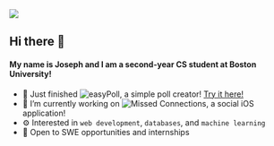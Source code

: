 <a href= "https://www.linkedin.com/in/marotta-joseph/">
    <img src="https://img.shields.io/badge/LinkedIn-0077B5?style=for-the-badge&logo=linkedin&logoColor=white"/>
  </a>
  
## Hi there 👋
#### My name is Joseph and I am a second-year CS student at Boston University!

- 🎉 Just finished ![easyPoll](ttps://github.com/marotta-j/easyPoll), a simple poll creator! [Try it here!](https://easypoll.xyz/)
- 🔭 I’m currently working on ![Missed Connections](https://github.com/frankiscuwu/Missed-Connections), a social iOS application!
- ⚙️ Interested in `web development`, `databases`, and `machine learning`
- 🌱 Open to SWE opportunities and internships


